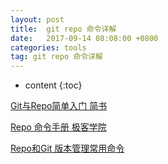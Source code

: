 ```yaml
---
layout: post
title:  git repo 命令详解
date:   2017-09-14 08:08:00 +0800
categories: tools
tag: git repo 命令详解
---
```


* content
{:toc}

[Git与Repo简单入门 简书](http://www.jianshu.com/p/06e1f67c8939)

[Repo 命令手册 极客学院](http://wiki.jikexueyuan.com/project/android-source/using-repo.html)

[Repo和Git 版本管理常用命令](http://zyueqi.iteye.com/blog/1461466)
